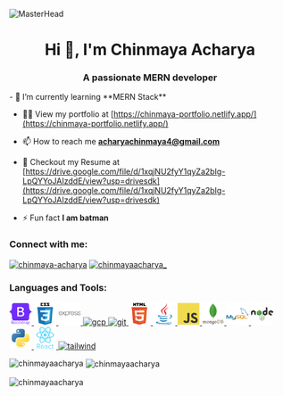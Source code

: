![MasterHead](https://camo.githubusercontent.com/955c0c923330c1a1c12102cc72c7380a48157330d0570ab47749c73bdb1dfab2/68747470733a2f2f6d69726f2e6d656469756d2e636f6d2f6d61782f313133362f302a73447544706f324e4942725959564a6c)
<h1 align="center">Hi 👋, I'm Chinmaya Acharya</h1>
<h3 align="center">A passionate MERN developer</h3>
- 🌱 I’m currently learning **MERN Stack**

- 👨‍💻 View my portfolio at [https://chinmaya-portfolio.netlify.app/](https://chinmaya-portfolio.netlify.app/)

- 📫 How to reach me **acharyachinmaya4@gmail.com** 

- 📄 Checkout my Resume at [https://drive.google.com/file/d/1xqjNU2fyY1qyZa2bIg-LpQYYoJAIzddE/view?usp=drivesdk](https://drive.google.com/file/d/1xqjNU2fyY1qyZa2bIg-LpQYYoJAIzddE/view?usp=drivesdk)

- ⚡ Fun fact **I am batman**

<h3 align="left">Connect with me:</h3>
<p align="left">
<a href="https://linkedin.com/in/chinmaya-acharya" target="blank"><img align="center" src="https://raw.githubusercontent.com/rahuldkjain/github-profile-readme-generator/master/src/images/icons/Social/linked-in-alt.svg" alt="chinmaya-acharya" height="30" width="40" /></a>
<a href="https://www.leetcode.com/chinmayaacharya_" target="blank"><img align="center" src="https://raw.githubusercontent.com/rahuldkjain/github-profile-readme-generator/master/src/images/icons/Social/leet-code.svg" alt="chinmayaacharya_" height="30" width="40" /></a>
</p>

<h3 align="left">Languages and Tools:</h3>
<p align="left"> <a href="https://getbootstrap.com" target="_blank" rel="noreferrer"> <img src="https://raw.githubusercontent.com/devicons/devicon/master/icons/bootstrap/bootstrap-plain-wordmark.svg" alt="bootstrap" width="40" height="40"/> </a> <a href="https://www.w3schools.com/css/" target="_blank" rel="noreferrer"> <img src="https://raw.githubusercontent.com/devicons/devicon/master/icons/css3/css3-original-wordmark.svg" alt="css3" width="40" height="40"/> </a> <a href="https://expressjs.com" target="_blank" rel="noreferrer"> <img src="https://raw.githubusercontent.com/devicons/devicon/master/icons/express/express-original-wordmark.svg" alt="express" width="40" height="40"/> </a> <a href="https://cloud.google.com" target="_blank" rel="noreferrer"> <img src="https://www.vectorlogo.zone/logos/google_cloud/google_cloud-icon.svg" alt="gcp" width="40" height="40"/> </a> <a href="https://git-scm.com/" target="_blank" rel="noreferrer"> <img src="https://www.vectorlogo.zone/logos/git-scm/git-scm-icon.svg" alt="git" width="40" height="40"/> </a> <a href="https://www.w3.org/html/" target="_blank" rel="noreferrer"> <img src="https://raw.githubusercontent.com/devicons/devicon/master/icons/html5/html5-original-wordmark.svg" alt="html5" width="40" height="40"/> </a> <a href="https://www.java.com" target="_blank" rel="noreferrer"> <img src="https://raw.githubusercontent.com/devicons/devicon/master/icons/java/java-original.svg" alt="java" width="40" height="40"/> </a> <a href="https://developer.mozilla.org/en-US/docs/Web/JavaScript" target="_blank" rel="noreferrer"> <img src="https://raw.githubusercontent.com/devicons/devicon/master/icons/javascript/javascript-original.svg" alt="javascript" width="40" height="40"/> </a> <a href="https://www.mongodb.com/" target="_blank" rel="noreferrer"> <img src="https://raw.githubusercontent.com/devicons/devicon/master/icons/mongodb/mongodb-original-wordmark.svg" alt="mongodb" width="40" height="40"/> </a> <a href="https://www.mysql.com/" target="_blank" rel="noreferrer"> <img src="https://raw.githubusercontent.com/devicons/devicon/master/icons/mysql/mysql-original-wordmark.svg" alt="mysql" width="40" height="40"/> </a> <a href="https://nodejs.org" target="_blank" rel="noreferrer"> <img src="https://raw.githubusercontent.com/devicons/devicon/master/icons/nodejs/nodejs-original-wordmark.svg" alt="nodejs" width="40" height="40"/> </a> <a href="https://www.python.org" target="_blank" rel="noreferrer"> <img src="https://raw.githubusercontent.com/devicons/devicon/master/icons/python/python-original.svg" alt="python" width="40" height="40"/> </a> <a href="https://reactjs.org/" target="_blank" rel="noreferrer"> <img src="https://raw.githubusercontent.com/devicons/devicon/master/icons/react/react-original-wordmark.svg" alt="react" width="40" height="40"/> </a> <a href="https://tailwindcss.com/" target="_blank" rel="noreferrer"> <img src="https://www.vectorlogo.zone/logos/tailwindcss/tailwindcss-icon.svg" alt="tailwind" width="40" height="40"/> </a> </p>

<p><img align="left" src="https://github-readme-stats.vercel.app/api/top-langs?username=chinmayaacharya&show_icons=true&locale=en&layout=compact" alt="chinmayaacharya" /></p>

<p>&nbsp;<img align="center" src="https://github-readme-stats.vercel.app/api?username=chinmayaacharya&show_icons=true&locale=en" alt="chinmayaacharya" /></p>

<p><img align="center" src="https://github-readme-streak-stats.herokuapp.com/?user=chinmayaacharya&" alt="chinmayaacharya" /></p>
